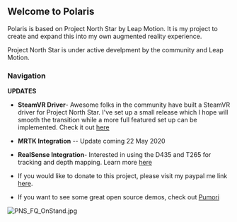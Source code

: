 ## Welcome to Polaris

Polaris is based on Project North Star by Leap Motion. It is my project to create and expand this into my own augmented reality experience.  

Project North Star is under active develpment by the community and Leap Motion. 

### Navigation
**UPDATES**
- **SteamVR Driver**- Awesome folks in the community have built a SteamVR driver for Project North Star. I've set up a small release which I hope will smooth the transition while a more full featured set up can be implemented. Check it out [here](https://github.com/ltstein/project_northstar_openvr_driver/releases/tag/v0.1.0)

- **MRTK Integration** -- Update coming 22 May 2020

- **RealSense Integration**- Interested in using the D435 and T265 for tracking and depth mapping. Learn more [here](RealSenseIntegration.md)

- If you would like to donate to this project, please visit my paypal me link [here](https://paypal.me/lincolnstein). 
- If you want to see some great open source demos, check out [Pumori](https://www.pumori.io/)


![PNS_FQ_OnStand.jpg]({{site.baseurl}}/imgs/PNS_FQ_OnStand.jpg)

